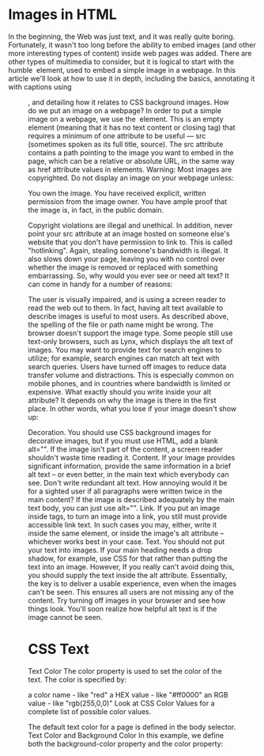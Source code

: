 # Images in HTML
In the beginning, the Web was just text, and it was really quite boring.
Fortunately, it wasn't too long before the ability to embed images (and other more interesting types of content) inside web pages was added. There are other types of multimedia to consider, but it is logical to start with the humble <img> element, used to embed a simple image in a webpage. In this article we'll look at how to use it in depth, including the basics,
annotating it with captions using <figure>, and detailing how it relates to CSS background images.
  How do we put an image on a webpage?
In order to put a simple image on a webpage, we use the <img> element. This is an empty element (meaning that it has no text content or closing tag) that requires a minimum of one attribute to be useful — src (sometimes spoken as its full title, source). The src attribute contains a path pointing to the image you want to embed in the page, 
  which can be a relative or absolute URL, in the same way as href attribute values in <a> elements.
  Warning: Most images are copyrighted. Do not display an image on your webpage unless:

You own the image.
You have received explicit, written permission from the image owner.
You have ample proof that the image is, in fact, in the public domain.

Copyright violations are illegal and unethical. In addition, never point your src attribute at an image hosted on someone else's website that you don't have permission to link to. This is called "hotlinking". Again, stealing someone's bandwidth is illegal. It also slows down your page,
  leaving you with no control over whether the image is removed or replaced with something embarrassing.
  So, why would you ever see or need alt text? It can come in handy for a number of reasons:

The user is visually impaired, and is using a screen reader to read the web out to them. In fact, having alt text available to describe images is useful to most users.
As described above, the spelling of the file or path name might be wrong.
The browser doesn't support the image type. Some people still use text-only browsers, such as Lynx, which displays the alt text of images.
You may want to provide text for search engines to utilize; for example, search engines can match alt text with search queries.
Users have turned off images to reduce data transfer volume and distractions. This is especially common on mobile phones, and in countries where bandwidth is limited or expensive.
What exactly should you write inside your alt attribute? It depends on why the image is there in the first place. In other words, what you lose if your image doesn't show up:

Decoration. You should use CSS background images for decorative images, but if you must use HTML, add a blank alt="". If the image isn't part of the content, a screen reader shouldn't waste time reading it.
Content. If your image provides significant information, provide the same information in a brief alt text – or even better, in the main text which everybody can see. Don't write redundant alt text. How annoying would it be for a sighted user if all paragraphs were written twice in the main content? If the image is described adequately by the main text body, you can just use alt="".
Link. If you put an image inside <a> tags, to turn an image into a link, you still must provide accessible link text. In such cases you may, either, write it inside the same <a> element, or inside the image's alt attribute – whichever works best in your case.
Text. You should not put your text into images. If your main heading needs a drop shadow, for example, use CSS for that rather than putting the text into an image. However, If you really can't avoid doing this, you should supply the text inside the alt attribute.
Essentially, the key is to deliver a usable experience, even when the images can't be seen. This ensures all users are not missing any of the content. Try turning off images in your browser and see how things look. You'll soon realize how helpful alt text is if the image cannot be seen.
  
 # CSS Text
  
  Text Color
The color property is used to set the color of the text. The color is specified by:

a color name - like "red"
a HEX value - like "#ff0000"
an RGB value - like "rgb(255,0,0)"
Look at CSS Color Values for a complete list of possible color values.

The default text color for a page is defined in the body selector.
  Text Color and Background Color
In this example, we define both the background-color property and the color property:
